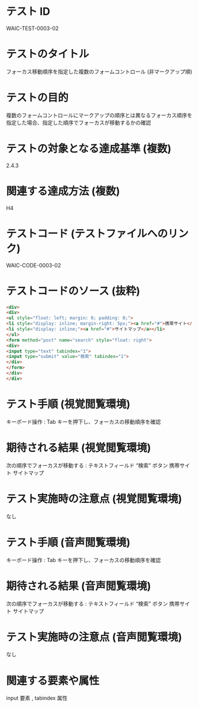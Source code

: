 

# テスト ID
WAIC-TEST-0003-02

# テストのタイトル
フォーカス移動順序を指定した複数のフォームコントロール (非マークアップ順)

# テストの目的
複数のフォームコントロールにマークアップの順序とは異なるフォーカス順序を指定した場合、指定した順序でフォーカスが移動するかの確認

# テストの対象となる達成基準 (複数)
2.4.3

# 関連する達成方法 (複数)
H4

# テストコード (テストファイルへのリンク)
WAIC-CODE-0003-02

# テストコードのソース (抜粋)
```html
<div>
<div>
<ul style="float: left; margin: 0; padding: 0;">
<li style="display: inline; margin-right: 5px;"><a href="#">携帯サイト</a></li>
<li style="display: inline;"><a href="#">サイトマップ</a></li>
</ul>
<form method="post" name="search" style="float: right">
<div>
<input type="text" tabindex="1">
<input type="submit" value="検索" tabindex="1">
</div>
</form>
</div>
</div>

```
# テスト手順 (視覚閲覧環境)
キーボード操作 : Tab キーを押下し、フォーカスの移動順序を確認

# 期待される結果 (視覚閲覧環境)
次の順序でフォーカスが移動する :
テキストフィールド
“検索” ボタン
携帯サイト
サイトマップ

# テスト実施時の注意点 (視覚閲覧環境)
なし

# テスト手順 (音声閲覧環境)
キーボード操作 : Tab キーを押下し、フォーカスの移動順序を確認

# 期待される結果 (音声閲覧環境)
次の順序でフォーカスが移動する :
テキストフィールド
“検索” ボタン
携帯サイト
サイトマップ

# テスト実施時の注意点 (音声閲覧環境)
なし

# 関連する要素や属性
input 要素 , tabindex 属性


